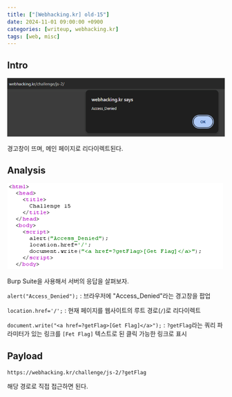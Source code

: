 ```yaml
---
title: ["[Webhacking.kr] old-15"]
date: 2024-11-01 09:00:00 +0900
categories: [writeup, webhacking.kr]
tags: [web, misc]
---
```

## Intro
![문제 설명](assets/img/writeup/webhacking.kr/old-15/recon.png)

경고창이 뜨며, 메인 페이지로 리다이렉트된다.

## Analysis
![문제 분석](assets/img/writeup/webhacking.kr/old-15/analysis.png)

Burp Suite을 사용해서 서버의 응답을 살펴보자.

`alert("Access_Denied");` : 브라우저에 "Access_Denied"라는 경고창을 팝업

`location.href='/';` : 현재 페이지를 웹사이트의 루트 경로(`/`)로 리다이렉트

`document.write("<a href=?getFlag>[Get Flag]</a>");` : `?getFlag`라는 쿼리 파라미터가 있는 링크를 `[Fet Flag]` 텍스트로 된 클릭 가능한 링크로 표시

## Payload
```
https://webhacking.kr/challenge/js-2/?getFlag
```

해당 경로로 직접 접근하면 된다.